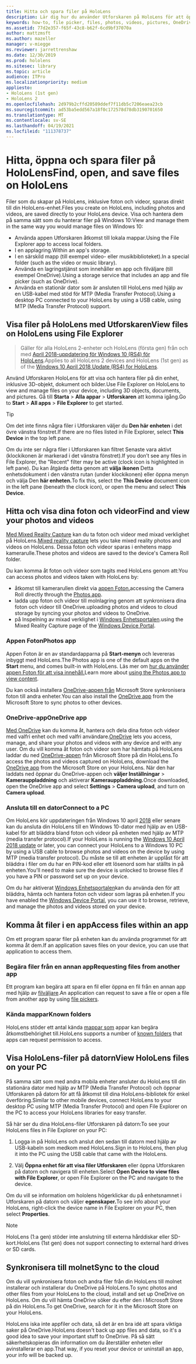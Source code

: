 ```yaml
---
title: Hitta och spara filer på HoloLens
description: Lär dig hur du använder Utforskaren på HoloLens för att öppna, visa och hantera filer på din enhet med mixad verklighet.
keywords: how-to, file picker, files, photos, videos, pictures, OneDrive, storage, file explorer, hololens
ms.assetid: 77d2e357-f65f-43c8-b62f-6cd9bf37070a
author: mattzmsft
ms.author: mazeller
manager: v-miegge
ms.reviewer: jarrettrenshaw
ms.date: 12/30/2019
ms.prod: hololens
ms.sitesec: library
ms.topic: article
audience: ITPro
ms.localizationpriority: medium
appliesto:
- HoloLens (1st gen)
- HoloLens 2
ms.openlocfilehash: 2d979b2cffd20589ddef7f11db5c7206eaea23cb
ms.sourcegitcommit: ad53ba5edd567a18f0c172578d78db3190701650
ms.translationtype: MT
ms.contentlocale: sv-SE
ms.lasthandoff: 04/19/2021
ms.locfileid: "111378737"
---
```

# <a name="find-open-and-save-files-on-hololens"></a><span data-ttu-id="daec3-104">Hitta, öppna och spara filer på HoloLens</span><span class="sxs-lookup"><span data-stu-id="daec3-104">Find, open, and save files on HoloLens</span></span>

<span data-ttu-id="daec3-105">Filer som du skapar på HoloLens, inklusive foton och videor, sparas direkt till din HoloLens-enhet.</span><span class="sxs-lookup"><span data-stu-id="daec3-105">Files you create on HoloLens, including photos and videos, are saved directly to your HoloLens device.</span></span> <span data-ttu-id="daec3-106">Visa och hantera dem på samma sätt som du hanterar filer på Windows 10:</span><span class="sxs-lookup"><span data-stu-id="daec3-106">View and manage them in the same way you would manage files on Windows 10:</span></span>

- <span data-ttu-id="daec3-107">Använda appen Utforskaren åtkomst till lokala mappar.</span><span class="sxs-lookup"><span data-stu-id="daec3-107">Using the File Explorer app to access local folders.</span></span>
- <span data-ttu-id="daec3-108">I en applagring.</span><span class="sxs-lookup"><span data-stu-id="daec3-108">Within an app's storage.</span></span>
- <span data-ttu-id="daec3-109">I en särskild mapp (till exempel video- eller musikbiblioteket).</span><span class="sxs-lookup"><span data-stu-id="daec3-109">In a special folder (such as the video or music library).</span></span>
- <span data-ttu-id="daec3-110">Använda en lagringstjänst som innehåller en app och filväljare (till exempel OneDrive).</span><span class="sxs-lookup"><span data-stu-id="daec3-110">Using a storage service that includes an app and file picker (such as OneDrive).</span></span>
- <span data-ttu-id="daec3-111">Använda en stationär dator som är ansluten till HoloLens med hjälp av en USB-kabel med stöd för MTP (Media Transfer Protocol).</span><span class="sxs-lookup"><span data-stu-id="daec3-111">Using a desktop PC connected to your HoloLens by using a USB cable, using MTP (Media Transfer Protocol) support.</span></span>

## <a name="view-files-on-hololens-using-file-explorer"></a><span data-ttu-id="daec3-112">Visa filer på HoloLens med Utforskaren</span><span class="sxs-lookup"><span data-stu-id="daec3-112">View files on HoloLens using File Explorer</span></span>

> <span data-ttu-id="daec3-113">Gäller för alla HoloLens 2-enheter och HoloLens (första gen) från och med [April 2018-uppdatering för Windows 10 (RS4) för HoloLens](https://docs.microsoft.com/windows/mixed-reality/release-notes-april-2018).</span><span class="sxs-lookup"><span data-stu-id="daec3-113">Applies to all HoloLens 2 devices and HoloLens (1st gen) as of the [Windows 10 April 2018 Update (RS4) for HoloLens](https://docs.microsoft.com/windows/mixed-reality/release-notes-april-2018).</span></span>

<span data-ttu-id="daec3-114">Använd Utforskaren HoloLens för att visa och hantera filer på din enhet, inklusive 3D-objekt, dokument och bilder.</span><span class="sxs-lookup"><span data-stu-id="daec3-114">Use File Explorer on HoloLens to view and manage files on your device, including 3D objects, documents, and pictures.</span></span> <span data-ttu-id="daec3-115">Gå till **Starta**   >  **Alla appar**   >  **Utforskaren** att komma igång.</span><span class="sxs-lookup"><span data-stu-id="daec3-115">Go to **Start**  > **All apps**  > **File Explorer** to get started.</span></span>

> [!TIP]
> <span data-ttu-id="daec3-116">Om det inte finns några filer i Utforskaren väljer du **Den här enheten** i det övre vänstra fönstret.</span><span class="sxs-lookup"><span data-stu-id="daec3-116">If there are no files listed in File Explorer, select **This Device** in the top left pane.</span></span>

<span data-ttu-id="daec3-117">Om du inte ser några filer i Utforskaren kan filtret Senaste vara aktivt (klockikonen är markerad i det vänstra fönstret).</span><span class="sxs-lookup"><span data-stu-id="daec3-117">If you don’t see any files in File Explorer, the "Recent" filter may be active (clock icon is highlighted in left pane).</span></span> <span data-ttu-id="daec3-118">Du kan åtgärda detta genom att **välja ikonen** Detta enhetsdokument i den vänstra rutan (under klockikonen) eller öppna menyn och välja Den **här enheten.**</span><span class="sxs-lookup"><span data-stu-id="daec3-118">To fix this, select the **This Device** document icon in the left pane (beneath the clock icon), or open the menu and select **This Device**.</span></span>

## <a name="find-and-view-your-photos-and-videos"></a><span data-ttu-id="daec3-119">Hitta och visa dina foton och videor</span><span class="sxs-lookup"><span data-stu-id="daec3-119">Find and view your photos and videos</span></span>

<span data-ttu-id="daec3-120">[Med Mixed Reality Capture](holographic-photos-and-videos.md) kan du ta foton och videor med mixad verklighet på HoloLens.</span><span class="sxs-lookup"><span data-stu-id="daec3-120">[Mixed reality capture](holographic-photos-and-videos.md) lets you take mixed reality photos and videos on HoloLens.</span></span>  <span data-ttu-id="daec3-121">Dessa foton och videor sparas i enhetens mapp kamerarulle.</span><span class="sxs-lookup"><span data-stu-id="daec3-121">These photos and videos are saved to the device's Camera Roll folder.</span></span>

<span data-ttu-id="daec3-122">Du kan komma åt foton och videor som tagits med HoloLens genom att:</span><span class="sxs-lookup"><span data-stu-id="daec3-122">You can access photos and videos taken with HoloLens by:</span></span>

- <span data-ttu-id="daec3-123">åtkomst till kamerarullen direkt via [appen Foton.](holographic-photos-and-videos.md)</span><span class="sxs-lookup"><span data-stu-id="daec3-123">accessing the Camera Roll directly through the [Photos app](holographic-photos-and-videos.md).</span></span>
- <span data-ttu-id="daec3-124">ladda upp foton och videor till molnlagring genom att synkronisera dina foton och videor till OneDrive.</span><span class="sxs-lookup"><span data-stu-id="daec3-124">uploading photos and videos to cloud storage by syncing your photos and videos to OneDrive.</span></span>
- <span data-ttu-id="daec3-125">på Inspelning av mixad verklighet i [Windows Enhetsportalen](https://docs.microsoft.com/windows/mixed-reality/using-the-windows-device-portal#mixed-reality-capture).</span><span class="sxs-lookup"><span data-stu-id="daec3-125">using the Mixed Reality Capture page of the [Windows Device Portal](https://docs.microsoft.com/windows/mixed-reality/using-the-windows-device-portal#mixed-reality-capture).</span></span>

### <a name="photos-app"></a><span data-ttu-id="daec3-126">Appen Foton</span><span class="sxs-lookup"><span data-stu-id="daec3-126">Photos app</span></span>

<span data-ttu-id="daec3-127">Appen Foton är en av standardapparna på **Start-menyn** och levereras inbyggt med HoloLens.</span><span class="sxs-lookup"><span data-stu-id="daec3-127">The Photos app is one of the default apps on the **Start** menu, and comes built-in with HoloLens.</span></span> <span data-ttu-id="daec3-128">Läs mer om [hur du använder appen Foton för att visa innehåll.](holographic-photos-and-videos.md)</span><span class="sxs-lookup"><span data-stu-id="daec3-128">Learn more about [using the Photos app to view content](holographic-photos-and-videos.md).</span></span>

<span data-ttu-id="daec3-129">Du kan också installera [OneDrive-appen från](https://www.microsoft.com/p/onedrive/9wzdncrfj1p3) Microsoft Store synkronisera foton till andra enheter.</span><span class="sxs-lookup"><span data-stu-id="daec3-129">You can also install the [OneDrive app](https://www.microsoft.com/p/onedrive/9wzdncrfj1p3) from the Microsoft Store to sync photos to other devices.</span></span>

### <a name="onedrive-app"></a><span data-ttu-id="daec3-130">OneDrive-app</span><span class="sxs-lookup"><span data-stu-id="daec3-130">OneDrive app</span></span>

<span data-ttu-id="daec3-131">[Med OneDrive](https://onedrive.live.com/) kan du komma åt, hantera och dela dina foton och videor med valfri enhet och med valfri användare.</span><span class="sxs-lookup"><span data-stu-id="daec3-131">[OneDrive](https://onedrive.live.com/) lets you access, manage, and share your photos and videos with any device and with any user.</span></span> <span data-ttu-id="daec3-132">Om du vill komma åt foton och videor som har hämtats på HoloLens laddar du ned [OneDrive-appen](https://www.microsoft.com/p/onedrive/9wzdncrfj1p3) från Microsoft Store på din HoloLens.</span><span class="sxs-lookup"><span data-stu-id="daec3-132">To access the photos and videos captured on HoloLens, download the [OneDrive app](https://www.microsoft.com/p/onedrive/9wzdncrfj1p3) from the Microsoft Store on your HoloLens.</span></span> <span data-ttu-id="daec3-133">När den har laddats ned öppnar du OneDrive-appen och **väljer Inställningar**  >  **Kamerauppladdning** och aktiverar **Kamerauppladdning.**</span><span class="sxs-lookup"><span data-stu-id="daec3-133">Once downloaded, open the OneDrive app and select **Settings** > **Camera upload**, and turn on **Camera upload**.</span></span>

### <a name="connect-to-a-pc"></a><span data-ttu-id="daec3-134">Ansluta till en dator</span><span class="sxs-lookup"><span data-stu-id="daec3-134">Connect to a PC</span></span>

<span data-ttu-id="daec3-135">Om HoloLens kör uppdateringen från Windows 10 april [2018](https://docs.microsoft.com/windows/mixed-reality/release-notes-april-2018) eller senare kan du ansluta din HoloLens till en Windows 10-dator med hjälp av en USB-kabel för att bläddra bland foton och videor på enheten med hjälp av MTP (media transfer protocol).</span><span class="sxs-lookup"><span data-stu-id="daec3-135">If your HoloLens is running the [Windows 10 April 2018 update](https://docs.microsoft.com/windows/mixed-reality/release-notes-april-2018) or later, you can connect your HoloLens to a Windows 10 PC by using a USB cable to browse photos and videos on the device by using MTP (media transfer protocol).</span></span> <span data-ttu-id="daec3-136">Du måste se till att enheten är upplåst för att bläddra i filer om du har en PIN-kod eller ett lösenord som har ställts in på enheten.</span><span class="sxs-lookup"><span data-stu-id="daec3-136">You'll need to make sure the device is unlocked to browse files if you have a PIN or password set up on your device.</span></span>  

<span data-ttu-id="daec3-137">Om du har aktiverat [Windows Enhetsportalen](https://docs.microsoft.com/windows/mixed-reality/using-the-windows-device-portal)kan du använda den för att bläddra, hämta och hantera foton och videor som lagras på enheten.</span><span class="sxs-lookup"><span data-stu-id="daec3-137">If you have enabled the [Windows Device Portal](https://docs.microsoft.com/windows/mixed-reality/using-the-windows-device-portal), you can use it to browse, retrieve, and manage the photos and videos stored on your device.</span></span>

## <a name="access-files-within-an-app"></a><span data-ttu-id="daec3-138">Komma åt filer i en app</span><span class="sxs-lookup"><span data-stu-id="daec3-138">Access files within an app</span></span>

<span data-ttu-id="daec3-139">Om ett program sparar filer på enheten kan du använda programmet för att komma åt dem.</span><span class="sxs-lookup"><span data-stu-id="daec3-139">If an application saves files on your device, you can use that application to access them.</span></span>

### <a name="requesting-files-from-another-app"></a><span data-ttu-id="daec3-140">Begära filer från en annan app</span><span class="sxs-lookup"><span data-stu-id="daec3-140">Requesting files from another app</span></span>

<span data-ttu-id="daec3-141">Ett program kan begära att spara en fil eller öppna en fil från en annan app med hjälp av [filväljare](https://docs.microsoft.com/windows/mixed-reality/app-model#file-pickers).</span><span class="sxs-lookup"><span data-stu-id="daec3-141">An application can request to save a file or open a file from another app by using [file pickers](https://docs.microsoft.com/windows/mixed-reality/app-model#file-pickers).</span></span>

### <a name="known-folders"></a><span data-ttu-id="daec3-142">Kända mappar</span><span class="sxs-lookup"><span data-stu-id="daec3-142">Known folders</span></span>

<span data-ttu-id="daec3-143">HoloLens stöder ett antal kända [mappar som](https://docs.microsoft.com/windows/mixed-reality/app-model#known-folders) appar kan begära åtkomstbehörighet till.</span><span class="sxs-lookup"><span data-stu-id="daec3-143">HoloLens supports a number of [known folders](https://docs.microsoft.com/windows/mixed-reality/app-model#known-folders) that apps can request permission to access.</span></span>

## <a name="view-hololens-files-on-your-pc"></a><span data-ttu-id="daec3-144">Visa HoloLens-filer på datorn</span><span class="sxs-lookup"><span data-stu-id="daec3-144">View HoloLens files on your PC</span></span>

<span data-ttu-id="daec3-145">På samma sätt som med andra mobila enheter ansluter du HoloLens till din stationära dator med hjälp av MTP (Media Transfer Protocol) och öppnar Utforskaren på datorn för att få åtkomst till dina HoloLens-bibliotek för enkel överföring.</span><span class="sxs-lookup"><span data-stu-id="daec3-145">Similar to other mobile devices, connect HoloLens to your desktop PC using MTP (Media Transfer Protocol) and open File Explorer on the PC to access your HoloLens libraries for easy transfer.</span></span>

<span data-ttu-id="daec3-146">Så här ser du dina HoloLens-filer Utforskaren på datorn:</span><span class="sxs-lookup"><span data-stu-id="daec3-146">To see your HoloLens files in File Explorer on your PC:</span></span>

1. <span data-ttu-id="daec3-147">Logga in på HoloLens och anslut den sedan till datorn med hjälp av USB-kabeln som medkom med HoloLens.</span><span class="sxs-lookup"><span data-stu-id="daec3-147">Sign in to HoloLens, then plug it into the PC using the USB cable that came with the HoloLens.</span></span>

1. <span data-ttu-id="daec3-148">Välj **Öppna enhet för att visa filer Utforskaren** eller öppna Utforskaren på datorn och navigera till enheten.</span><span class="sxs-lookup"><span data-stu-id="daec3-148">Select **Open Device to view files with File Explorer**, or open File Explorer on the PC and navigate to the device.</span></span>

<span data-ttu-id="daec3-149">Om du vill se information om hololens högerklickar du på enhetsnamnet i Utforskaren på datorn och väljer **egenskaper.**</span><span class="sxs-lookup"><span data-stu-id="daec3-149">To see info about your HoloLens, right-click the device name in File Explorer on your PC, then select **Properties**.</span></span>

> [!NOTE]
> <span data-ttu-id="daec3-150">HoloLens (1:a gen) stöder inte anslutning till externa hårddiskar eller SD-kort.</span><span class="sxs-lookup"><span data-stu-id="daec3-150">HoloLens (1st gen) does not support connecting to external hard drives or SD cards.</span></span>

## <a name="sync-to-the-cloud"></a><span data-ttu-id="daec3-151">Synkronisera till molnet</span><span class="sxs-lookup"><span data-stu-id="daec3-151">Sync to the cloud</span></span>

<span data-ttu-id="daec3-152">Om du vill synkronisera foton och andra filer från din HoloLens till molnet installerar och installerar du OneDrive på HoloLens.</span><span class="sxs-lookup"><span data-stu-id="daec3-152">To sync photos and other files from your HoloLens to the cloud, install and set up OneDrive on HoloLens.</span></span> <span data-ttu-id="daec3-153">Om du vill hämta OneDrive söker du efter den i Microsoft Store på din HoloLens.</span><span class="sxs-lookup"><span data-stu-id="daec3-153">To get OneDrive, search for it in the Microsoft Store on your HoloLens.</span></span>

<span data-ttu-id="daec3-154">HoloLens iska inte appfiler och data, så det är en bra idé att spara viktiga saker på OneDrive.</span><span class="sxs-lookup"><span data-stu-id="daec3-154">HoloLens doesn't back up app files and data, so it's a good idea to save your important stuff to OneDrive.</span></span> <span data-ttu-id="daec3-155">På så sätt säkerhetskopieras din information om du återställer enheten eller avinstallerar en app.</span><span class="sxs-lookup"><span data-stu-id="daec3-155">That way, if you reset your device or uninstall an app, your info will be backed up.</span></span>
